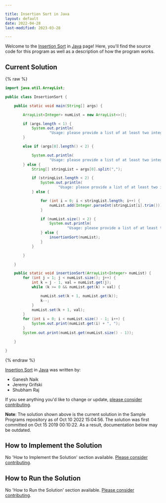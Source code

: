 ```yaml
---

title: Insertion Sort in Java
layout: default
date: 2022-04-28
last-modified: 2023-03-28

---
```


Welcome to the [Insertion Sort](https://sampleprograms.io/projects/insertion-sort) in [Java](https://sampleprograms.io/languages/java) page! Here, you'll find the source code for this program as well as a description of how the program works.

## Current Solution

{% raw %}

```java
import java.util.ArrayList;

public class InsertionSort {

    public static void main(String[] args) {

        ArrayList<Integer> numList = new ArrayList<>();

        if (args.length < 1) {
            System.out.println(
                    "Usage: please provide a list of at least two integers to sort in the format \"1, 2, 3, 4, 5\"");
        }

        else if (args[0].length() < 2) {

            System.out.println(
                    "Usage: please provide a list of at least two integers to sort in the format \"1, 2, 3, 4, 5\"");
        } else {
            String[] stringList = args[0].split(",");

            if (stringList.length < 2) {
                System.out.println(
                        "Usage: please provide a list of at least two integers to sort in the format \"1, 2, 3, 4, 5\"");
            } else {

                for (int i = 0; i < stringList.length; i++) {
                    numList.add(Integer.parseInt(stringList[i].trim()));
                }

                if (numList.size() < 2) {
                    System.out.println(
                            "Usage: please provide a list of at least two integers to sort in the format \"1, 2, 3, 4, 5\"");
                } else {
                    insertionSort(numList);
                }
            }

        }

    }

    public static void insertionSort(ArrayList<Integer> numList) {
        for (int j = 1; j < numList.size(); j++) {
            int k = j - 1, val = numList.get(j);
            while (k >= 0 && numList.get(k) > val) {

                numList.set(k + 1, numList.get(k));
                k--;
            }
            numList.set(k + 1, val);
        }
        for (int i = 0; i < numList.size() - 1; i++) {
            System.out.print(numList.get(i) + ", ");
        }
        System.out.print(numList.get(numList.size() - 1));

    }

}
```

{% endraw %}

[Insertion Sort](https://sampleprograms.io/projects/insertion-sort) in [Java](https://sampleprograms.io/languages/java) was written by:

- Ganesh Naik
- Jeremy Grifski
- Shubham Raj

If you see anything you'd like to change or update, [please consider contributing](https://github.com/TheRenegadeCoder/sample-programs).

**Note**: The solution shown above is the current solution in the Sample Programs repository as of Oct 10 2022 15:04:56. The solution was first committed on Oct 15 2019 00:10:22. As a result, documentation below may be outdated.

## How to Implement the Solution

No 'How to Implement the Solution' section available. [Please consider contributing](https://github.com/TheRenegadeCoder/sample-programs-website).

## How to Run the Solution

No 'How to Run the Solution' section available. [Please consider contributing](https://github.com/TheRenegadeCoder/sample-programs-website).